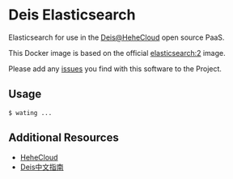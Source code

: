 # Deis Elasticsearch

Elasticsearch for use in the [Deis@HeheCloud](http://hehecloud.com/) open source PaaS.

This Docker image is based on the official
[elasticsearch:2](https://hub.docker.com/_/elasticsearch/) image.

Please add any [issues](https://github.com/HeheCloud/deis-elasticsearch/issues) you find with this software to the Project.

## Usage

```
$ wating ...
```


## Additional Resources

* [HeheCloud](http://hehecloud.com/)
* [Deis中文指南](http://deis.heheapp.com/)
